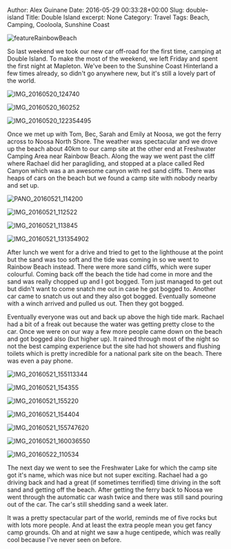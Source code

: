 Author: Alex Guinane
Date: 2016-05-29 00:33:28+00:00
Slug: double-island
Title: Double Island
excerpt: None
Category: Travel
Tags: Beach, Camping, Cooloola, Sunshine Coast

![featureRainbowBeach](/images/2016/2016-05-29-double-island/featurerainbowbeach.jpg)

So last weekend we took our new car off-road for the first time, camping at Double Island. To make the most of the weekend, we left Friday and spent the first night at Mapleton. We've been to the Sunshine Coast Hinterland a few times already, so didn't go anywhere new, but it's still a lovely part of the world.

![IMG_20160520_124740](/images/2016/2016-05-29-double-island/img_20160520_124740.jpg "Endeavour Prize Home")

![IMG_20160520_160252](/images/2016/2016-05-29-double-island/img_20160520_160252.jpg "Mapleton Falls National Park")

![IMG_20160520_122354495](/images/2016/2016-05-29-double-island/img_20160520_122354495.jpg)

Once we met up with Tom, Bec, Sarah and Emily at Noosa, we got the ferry across to Noosa North Shore. The weather was spectacular and we drove up the beach about 40km to our camp site at the other end at Freshwater Camping Area near Rainbow Beach. Along the way we went past the cliff where Rachael did her paragliding, and stopped at a place called Red Canyon which was a an awesome canyon with red sand cliffs. There was heaps of cars on the beach but we found a camp site with nobody nearby and set up.

![PANO_20160521_114200](/images/2016/2016-05-29-double-island/pano_20160521_114200.jpg)

![IMG_20160521_112522](/images/2016/2016-05-29-double-island/img_20160521_112522.jpg)

![IMG_20160521_113845](/images/2016/2016-05-29-double-island/img_20160521_113845.jpg)

![IMG_20160521_131354902](/images/2016/2016-05-29-double-island/img_20160521_131354902.jpg)

After lunch we went for a drive and tried to get to the lighthouse at the point but the sand was too soft and the tide was coming in so we went to Rainbow Beach instead. There were more sand cliffs, which were super colourful. Coming back off the beach the tide had come in more and the sand was really chopped up and I got bogged. Tom just managed to get out but didn't want to come snatch me out in case he got bogged to. Another car came to snatch us out and they also got bogged. Eventually someone with a winch arrived and pulled us out. Then they got bogged.

Eventually everyone was out and back up above the high tide mark. Rachael had a bit of a freak out because the water was getting pretty close to the car. Once we were on our way a few more people came down on the beach and got bogged also (but higher up). It rained through most of the night so not the best camping experience but the site had hot showers and flushing toilets which is pretty incredible for a national park site on the beach. There was even a pay phone.

![IMG_20160521_155113344](/images/2016/2016-05-29-double-island/img_20160521_155113344.jpg)

![IMG_20160521_154355](/images/2016/2016-05-29-double-island/img_20160521_154355.jpg)

![IMG_20160521_155220](/images/2016/2016-05-29-double-island/img_20160521_155220.jpg)

![IMG_20160521_154404](/images/2016/2016-05-29-double-island/img_20160521_154404.jpg)

![IMG_20160521_155747620](/images/2016/2016-05-29-double-island/img_20160521_155747620.jpg)

![IMG_20160521_160036550](/images/2016/2016-05-29-double-island/img_20160521_160036550.jpg)

![IMG_20160522_110534](/images/2016/2016-05-29-double-island/img_20160522_110534.jpg)

The next day we went to see the Freshwater Lake for which the camp site got it's name, which was nice but not super exciting. Rachael had a go driving back and had a great (if sometimes terrified) time driving in the soft sand and getting off the beach. After getting the ferry back to Noosa we went through the automatic car wash twice and there was still sand pouring out of the car. The car's still shedding sand a week later.

It was a pretty spectacular part of the world, reminds me of five rocks but with lots more people. And at least the extra people mean you get fancy camp grounds. Oh and at night we saw a huge centipede, which was really cool because I've never seen on before.


